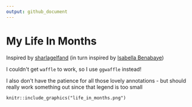 ```yaml
---
output: github_document
---
```


# My Life In Months

Inspired by [sharlagelfand](https://github.com/sharlagelfand/mylifeinmonths) (in turn inspired by [Isabella Benabaye](https://isabella-b.com/blog/my-life-in-months/))


I couldn't get `waffle` to work, so I use `ggwaffle` instead! 

I also don't have the patience for all those lovely annotations - but should really work something out since that legend is too small


```{r echo = FALSE}
knitr::include_graphics("life_in_months.png")
```